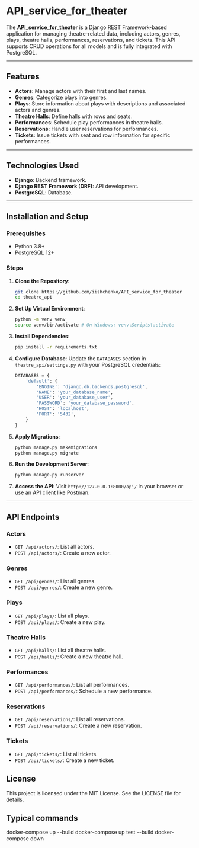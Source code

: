 # API_service_for_theater #

The **API_service_for_theater** is a Django REST Framework-based application for managing theatre-related data, including actors, genres, plays, theatre halls, performances, reservations, and tickets. This API supports CRUD operations for all models and is fully integrated with PostgreSQL.

---

## Features

- **Actors**: Manage actors with their first and last names.
- **Genres**: Categorize plays into genres.
- **Plays**: Store information about plays with descriptions and associated actors and genres.
- **Theatre Halls**: Define halls with rows and seats.
- **Performances**: Schedule play performances in theatre halls.
- **Reservations**: Handle user reservations for performances.
- **Tickets**: Issue tickets with seat and row information for specific performances.

---

## Technologies Used

- **Django**: Backend framework.
- **Django REST Framework (DRF)**: API development.
- **PostgreSQL**: Database.

---

## Installation and Setup

### Prerequisites

- Python 3.8+
- PostgreSQL 12+

### Steps

1. **Clone the Repository**:
   ```bash
   git clone https://github.com/iishchenko/API_service_for_theater
   cd theatre_api
   ```

2. **Set Up Virtual Environment**:
   ```bash
   python -m venv venv
   source venv/bin/activate # On Windows: venv\Scripts\activate
   ```

3. **Install Dependencies**:
   ```bash
   pip install -r requirements.txt
   ```

4. **Configure Database**:
   Update the `DATABASES` section in `theatre_api/settings.py` with your PostgreSQL credentials:
   ```python
   DATABASES = {
       'default': {
           'ENGINE': 'django.db.backends.postgresql',
           'NAME': 'your_database_name',
           'USER': 'your_database_user',
           'PASSWORD': 'your_database_password',
           'HOST': 'localhost',
           'PORT': '5432',
       }
   }
   ```

5. **Apply Migrations**:
   ```bash
   python manage.py makemigrations
   python manage.py migrate
   ```

6. **Run the Development Server**:
   ```bash
   python manage.py runserver
   ```

7. **Access the API**:
   Visit `http://127.0.0.1:8000/api/` in your browser or use an API client like Postman.

---

## API Endpoints

### Actors
- `GET /api/actors/`: List all actors.
- `POST /api/actors/`: Create a new actor.

### Genres
- `GET /api/genres/`: List all genres.
- `POST /api/genres/`: Create a new genre.

### Plays
- `GET /api/plays/`: List all plays.
- `POST /api/plays/`: Create a new play.

### Theatre Halls
- `GET /api/halls/`: List all theatre halls.
- `POST /api/halls/`: Create a new theatre hall.

### Performances
- `GET /api/performances/`: List all performances.
- `POST /api/performances/`: Schedule a new performance.

### Reservations
- `GET /api/reservations/`: List all reservations.
- `POST /api/reservations/`: Create a new reservation.

### Tickets
- `GET /api/tickets/`: List all tickets.
- `POST /api/tickets/`: Create a new ticket.

## License

This project is licensed under the MIT License. See the LICENSE file for details.

## Typical commands

 docker-compose up --build
 docker-compose up test  --build
 docker-compose down